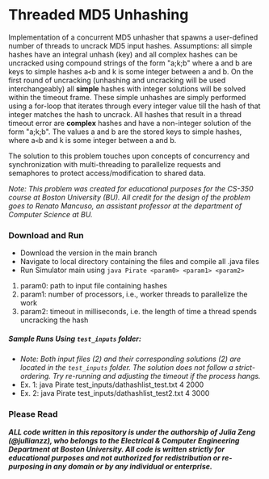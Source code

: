 # Threaded MD5 Unhashing

Implementation of a concurrent MD5 unhasher that spawns a user-defined number of threads to uncrack MD5 input hashes. Assumptions: all simple hashes have an integral unhash (key) and all complex hashes can be uncracked using compound strings of the form "a;k;b" where a and b are keys to simple hashes a`<`b and k is some integer between a and b. On the first round of uncracking (unhashing and uncracking will be used interchangeably) all **simple** hashes with integer solutions will be solved within the timeout frame. These simple unhashes are simply performed using a for-loop that iterates through every integer value till the hash of that integer matches the hash to uncrack. All hashes that result in a thread timeout error are **complex** hashes and have a non-integer solution of the form "a;k;b". The values a and b are the stored keys to simple hashes, where a`<`b and k is some integer between a and b. 

The solution to this problem touches upon concepts of concurrency and synchronization with multi-threading to parallelize requests and semaphores to protect access/modification to shared data. 

*Note: This problem was created for educational purposes for the CS-350 course at Boston University (BU). All credit for the design of the problem goes to Renato Mancuso, an assistant professor at the department of Computer Science at BU.*

### Download and Run 
* Download the version in the main branch
* Navigate to local directory containing the files and compile all .java files
* Run Simulator main using ```java Pirate <param0> <param1> <param2>```

1. param0: path to input file containing hashes 
2. param1: number of processors, i.e., worker threads to parallelize the work
3. param2: timeout in milliseconds, i.e. the length of time a thread spends uncracking the hash

##### Sample Runs Using ```test_inputs``` folder:
* *Note: Both input files (2) and their corresponding solutions (2) are located in the ```test_inputs``` folder. The solution does not follow a strict-ordering. Try re-running and adjusting the timeout if the process hangs.*
* Ex. 1: java Pirate test_inputs/dathashlist_test.txt 4 2000
* Ex. 2: java Pirate test_inputs/dathashlist_test2.txt 4 3000

### Please Read
***ALL code written in this repository is under the authorship of Julia Zeng (@jullianzz), who belongs to the Electrical & Computer Engineering Department at Boston University. All code is written strictly for educational purposes and not authorized for redistribution or re-purposing in any domain or by any individual or enterprise.***
